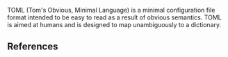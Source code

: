 
TOML (Tom's Obvious, Minimal Language) is a minimal configuration file format
intended to be easy to read as a result of obvious semantics.
TOML is aimed at humans and is designed to map unambiguously to a dictionary.

## References
